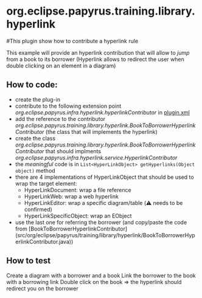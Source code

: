 org.eclipse.papyrus.training.library.hyperlink
=======================================

#This plugin show how to contribute a hyperlink rule

This example will provide an hyperlink contribution that will allow to *jump* from a book to its borrower
(Hyperlink allows to redirect the user when double clicking on an element in a diagram)

## How to code:
 - create the plug-in 
 - contribute to the following extension point *org.eclipse.papyrus.infra.hyperlink.hyperlinkContributor* in [plugin.xml](plugin.xml)
 - add the reference to the contributor *org.eclipse.papyrus.training.library.hyperlink.BookToBorrowerHyperlinkContributor* 
    (the class that will implements the hyperlink)
 - create the class *org.eclipse.papyrus.training.library.hyperlink.BookToBorrowerHyperlinkContributor* that should implments *org.eclipse.papyrus.infra.hyperlink.service.HyperlinkContributor* 
 - the *meaningful* code is in ```List<HyperLinkObject> getHyperlinks(Object object)```  method
 - there are 4 implementations of HyperLinkObject that should be used to wrap the target element:
   - HyperLinkDocument: wrap a file reference
   - HyperLinkWeb: wrap a web hyperlink
   - HyperLinkEditor: wrap a specific diagram/table (:warning: needs to be confirmed)
   - HyperLinkSpecificObject: wrap an EObject
 - use the last one for referring the borrower  (and copy/paste the code from [BookToBorrowerHyperlinkContributor] (src/org/eclipse/papyrus/training/library/hyperlink/BookToBorrowerHyperlinkContributor.java))
 
## How to test
 Create a diagram with a borrower and a book
 Link the borrower to the book with a borrowing link 
 Double click on the book
 => the hyperlink should redirect you on the borrower
